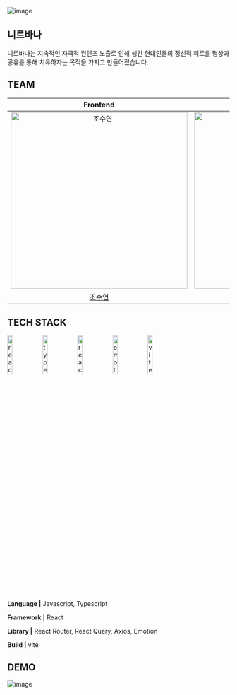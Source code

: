 ![image](https://github.com/prgrms-fe-devcourse/FEDC4_NIRVANA_Gidong/assets/42764685/4e35004d-2fb8-4dd6-a322-aa107d70844d)
## 니르바나
니르바나는 지속적인 자극적 컨텐츠 노출로 인해 생긴 현대인들의 정신적 피로를 명상과 공유를 통해 치유하자는 목적을 가지고 만들어졌습니다.

## TEAM

|                                         Frontend                                          |                                         Frontend                                         |                                       Frontend                                        |                                        Frontend                                         |                                        Frontend                                        |
| :--------------------------------------------------------------------------------------: | :--------------------------------------------------------------------------------------: | :--------------------------------------------------------------------------------------: | :-------------------------------------------------------------------------------------: | :------------------------------------------------------------------------------------: |
| <img src="https://avatars.githubusercontent.com/u/80307321?v=4" width=400px alt="조수연"/> | <img src="https://avatars.githubusercontent.com/u/42764685?v=4" width=400px alt="김혜성"/> | <img src="https://avatars.githubusercontent.com/u/65156388?v=4" width=400px alt="박나연"/> | <img src="https://avatars.githubusercontent.com/u/71740032?v=4" width=400px alt="김민재"> | <img src="https://avatars.githubusercontent.com/u/69716992?v=4" width=400px alt="홍창기"> 
|[조수연](https://github.com/suyeon1218)|[김혜성](https://github.com/hyesung99)|[박나연](https://github.com/nayeon-hub)|[김민재](https://github.com/imb96)|[홍창기](https://github.com/sscoderati) |


## TECH STACK

<p>
  <img src="https://user-images.githubusercontent.com/52682603/138834243-fb74d81e-e90d-4c6a-8793-05df588f59ab.png" alt="react" width=15%>
  <img src="https://user-images.githubusercontent.com/52682603/138834262-a7af2293-e398-416d-8dd3-ff5fab8cb80d.png" alt="type_script" width=15%>
  <img src="https://user-images.githubusercontent.com/52682603/138835731-e0e727ad-0bd1-44ca-a3b3-98c4d1b89c20.png" alt="react_query" width=15%>
  <img src="https://user-images.githubusercontent.com/52682603/138834258-c4b4a706-3a7e-40c8-8a08-c0ac4815d7e0.png" alt="emotion" width=15%>
  <img src="https://camo.githubusercontent.com/61e102d7c605ff91efedb9d7e47c1c4a07cef59d3e1da202fd74f4772122ca4e/68747470733a2f2f766974656a732e6465762f6c6f676f2e737667" alt="vite" width=15%>
</p>

**Language |** Javascript, Typescript

**Framework |** React

**Library |** React Router, React Query, Axios, Emotion

**Build |** vite

## DEMO
![image](https://github.com/prgrms-fe-devcourse/FEDC4_NIRVANA_Gidong/assets/42764685/ce12d3fc-88e7-4f38-9df2-d3c02ebb5448)
